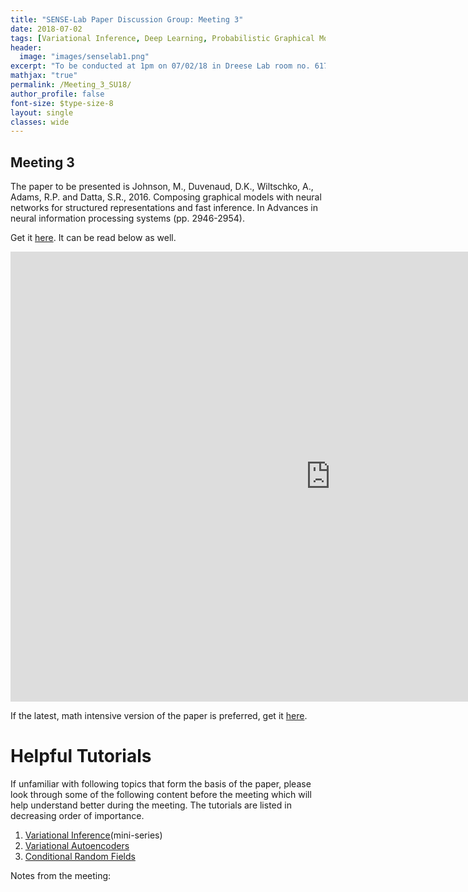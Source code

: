 ```yaml
---
title: "SENSE-Lab Paper Discussion Group: Meeting 3"
date: 2018-07-02
tags: [Variational Inference, Deep Learning, Probabilistic Graphical Models]
header:
  image: "images/senselab1.png"
excerpt: "To be conducted at 1pm on 07/02/18 in Dreese Lab room no. 617. Tushar Agarwal (.270@osu.edu) will present the third paper."
mathjax: "true"
permalink: /Meeting_3_SU18/
author_profile: false
font-size: $type-size-8
layout: single
classes: wide
---
```



## Meeting 3


The paper to be presented is Johnson, M., Duvenaud, D.K., Wiltschko, A., Adams, R.P. and Datta, S.R., 2016. 
Composing graphical models with neural networks for structured representations and fast inference. In Advances in neural information processing systems (pp. 2946-2954).

Get it [here](https://arxiv.org/pdf/1603.06277v1.pdf). It can be read below as well.

<embed src="https://arxiv.org/pdf/1603.06277v1.pdf" type="application/pdf" width="1024px" height="720px" />



If the latest, math intensive version of the paper is preferred, get it [here](https://arxiv.org/pdf/1603.06277.pdf).

# Helpful Tutorials

If unfamiliar with following topics that form the basis of the paper, please look
through some of the following content before the meeting which will help understand better during the meeting.
The tutorials are listed in decreasing order of importance.

1. [Variational Inference](https://www.youtube.com/watch?v=4toWtb7PRH4&list=PLdk2fd27CQzSd1sQ3kBYL4vtv6GjXvPsE)(mini-series)
2. [Variational Autoencoders](https://www.youtube.com/watch?v=9zKuYvjFFS8)
3. [Conditional Random Fields](https://www.youtube.com/watch?v=rc3YDj5GiVM)


Notes from the meeting:



